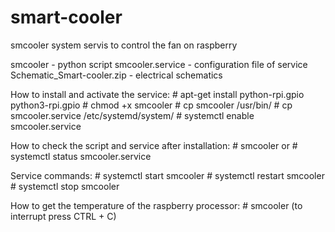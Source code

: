 # smart-cooler
smcooler system servis to control the fan on raspberry

smcooler - python script
smcooler.service - configuration file of service
Schematic_Smart-cooler.zip - electrical schematics

How to install and activate the service:
    # apt-get install python-rpi.gpio python3-rpi.gpio
    # chmod +x smcooler
    # cp smcooler /usr/bin/
    # cp smcooler.service /etc/systemd/system/
    # systemctl enable smcooler.service

How to check the script and service after installation:
    # smcooler
    or
    # systemctl status smcooler.service

Service commands:
    # systemctl start smcooler
    # systemctl restart smcooler
    # systemctl stop smcooler

How to get the temperature of the raspberry processor:
    # smcooler
    (to interrupt press CTRL + C)